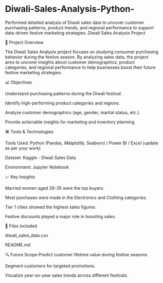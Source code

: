 # Diwali-Sales-Analysis-Python-
Performed detailed analysis of Diwali sales data to uncover customer purchasing patterns, product trends, and regional performance to support data-driven festive marketing strategies.
 Diwali Sales Analysis Project
 
📌 Project Overview

The Diwali Sales Analysis project focuses on studying consumer purchasing behavior during the festive season. By analyzing sales data, the project aims to uncover insights about customer demographics, product categories, and regional performance to help businesses boost their future festive marketing strategies.

📊 Objectives


Understand purchasing patterns during the Diwali festival.

Identify high-performing product categories and regions.

Analyze customer demographics (age, gender, marital status, etc.).

Provide actionable insights for marketing and inventory planning.

🛠 Tools & Technologies

Tools Used: Python (Pandas, Matplotlib, Seaborn) / Power BI / Excel (update as per your work)

Dataset:
Kaggle - Diwali Sales Data 

Environment: 
Jupyter Notebook

📈 Key Insights

Married women aged 26–35 were the top buyers.

Most purchases were made in the Electronics and Clothing categories.

Tier 1 cities showed the highest sales figures.

Festive discounts played a major role in boosting sales.


📁 Files Included

diwali_sales_data.csv

README.md

🔍 Future Scope
Predict customer lifetime value during festive seasons.

Segment customers for targeted promotions.

Visualize year-on-year sales trends across different festivals.

